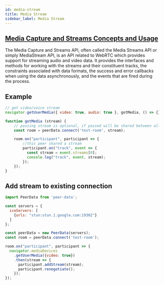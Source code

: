 ```yaml
---
id: media-stream
title: Media Stream
sidebar_label: Media Stream
---
```


## [Media Capture and Streams Concepts and Usage](https://developer.mozilla.org/en-US/docs/Web/API/Media_Streams_API#Media_Capture_and_Streams_Concepts_and_Usage)

The Media Capture and Streams API, often called the Media Streams API or simply MediaStream API, is an API related to WebRTC which provides support for streaming audio and video data.
It provides the interfaces and methods for working with the streams and their constituent tracks, the constraints associated with data formats, the success and error callbacks when using the data asynchronously, and the events that are fired during the process.

## Example

```javascript
// get video/voice stream
navigator.getUserMedia({ video: true, audio: true }, gotMedia, () => {})

function gotMedia (stream) {
    // passing stream is optional, if passed will be shared between all peers in current room
    const room = peerData.connect('test-room', stream);

    room.on("participant", participant => {
        //this peer shared a stream
        participant.on("track", event => {
          const stream = event.streams[0];
          console.log("track", event, stream);
        });
    });
}
```

## Add stream to existing connection
```javascript
import PeerData from 'peer-data';

const servers = {
  iceServers: [
    {urls: "stun:stun.1.google.com:19302"}
  ]
};

const peerData = new PeerData(servers);
const room = peerData.connect('test-room');

room.on("participant", participant => {
  navigator.mediaDevices
    .getUserMedia({video: true})
    .then(stream => {
      participant.addStream(stream);
      participant.renegotiate();
    });
});
```